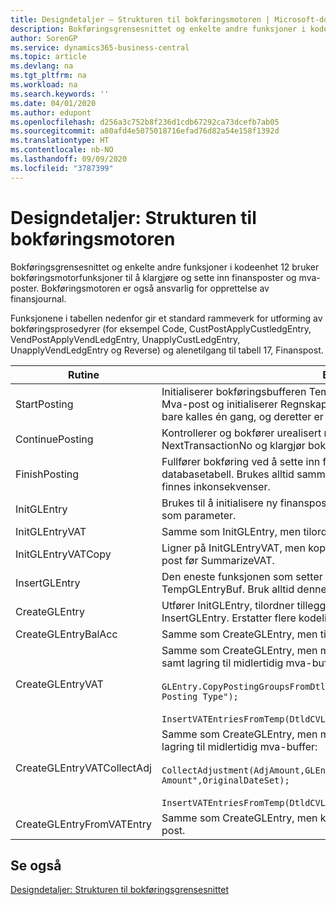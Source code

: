 ```yaml
---
title: Designdetaljer – Strukturen til bokføringsmotoren | Microsoft-dokumentasjon
description: Bokføringsgrensesnittet og enkelte andre funksjoner i kodeenhet 12 bruker bokføringsmotorfunksjoner til å klargjøre og sette inn finansposter og mva-poster. Bokføringsmotoren er også ansvarlig for opprettelse av finansjournal.
author: SorenGP
ms.service: dynamics365-business-central
ms.topic: article
ms.devlang: na
ms.tgt_pltfrm: na
ms.workload: na
ms.search.keywords: ''
ms.date: 04/01/2020
ms.author: edupont
ms.openlocfilehash: d256a3c752b8f236d1cdb67292ca73dcefb7ab05
ms.sourcegitcommit: a80afd4e5075018716efad76d82a54e158f1392d
ms.translationtype: HT
ms.contentlocale: nb-NO
ms.lasthandoff: 09/09/2020
ms.locfileid: "3787399"
---
```

# <a name="design-details-posting-engine-structure"></a>Designdetaljer: Strukturen til bokføringsmotoren
Bokføringsgrensesnittet og enkelte andre funksjoner i kodeenhet 12 bruker bokføringsmotorfunksjoner til å klargjøre og sette inn finansposter og mva-poster. Bokføringsmotoren er også ansvarlig for opprettelse av finansjournal.  
  
 Funksjonene i tabellen nedenfor gir et standard rammeverk for utforming av bokføringsprosedyrer (for eksempel Code, CustPostApplyCustledgEntry, VendPostApplyVendLedgEntry, UnapplyCustLedgEntry, UnapplyVendLedgEntry og Reverse) og alenetilgang til tabell 17, Finanspost.  
  
|Rutine|Beskrivelse|  
|-------------|---------------------------------------|  
|StartPosting|Initialiserer bokføringsbufferen TempGLEntryBuf, låser tabellene Finanspost og Mva-post og initialiserer Regnskapsperiode, Finansjournal og Valutakurs. Bør bare kalles én gang, og deretter er NextEntryNo lik 0.|  
|ContinuePosting|Kontrollerer og bokfører urealisert mva for forrige transaksjonsøkning NextTransactionNo og klargjør bokføring av neste linje.|  
|FinishPosting|Fullfører bokføring ved å sette inn finansposter fra midlertidig buffer til databasetabell. Brukes alltid sammen med StartPosting. Kontrollerer om det finnes inkonsekvenser.|  
|InitGLEntry|Brukes til å initialisere ny finanspost for finanskladdelinje. Returnerer GLEntry som parameter.|  
|InitGLEntryVAT|Samme som InitGLEntry, men tilordner også Motkontonr. og SummarizeVAT.|  
|InitGLEntryVATCopy|Ligner på InitGLEntryVAT, men kopierer også bokføringsgruppedata fra mva-post før SummarizeVAT.|  
|InsertGLEntry|Den eneste funksjonen som setter inn finanspost i den globale tabellen TempGLEntryBuf. Bruk alltid denne funksjonen til å sette inn.|  
|CreateGLEntry|Utfører InitGLEntry, tilordner tilleggsvalutabeløp og utfører deretter InsertGLEntry. Erstatter flere kodelinjer med ett funksjonskall.|  
|CreateGLEntryBalAcc|Samme som CreateGLEntry, men tilordner også Motkontotype og Motkontonr.|  
|CreateGLEntryVAT|Samme som CreateGLEntry, men med ekstra behandling for bokføringsgrupper samt lagring til midlertidig mva-buffer:<br /><br /> `GLEntry.CopyPostingGroupsFromDtldCVBuf(DtldCVLedgEntryBuf,GenJnlLine."Gen. Posting Type");`<br /><br /> `InsertVATEntriesFromTemp(DtldCVLedgEntryBuf,GLEntry);`|  
|CreateGLEntryVATCollectAdj|Samme som CreateGLEntry, men med en ekstra samling justeringer samt lagring til midlertidig mva-buffer:<br /><br /> `CollectAdjustment(AdjAmount,GLEntry.Amount,GLEntry."Additional-Currency Amount",OriginalDateSet);`<br /><br /> `InsertVATEntriesFromTemp(DtldCVLedgEntryBuf,GLEntry);`|  
|CreateGLEntryFromVATEntry|Samme som CreateGLEntry, men kopierer også bokføringsgrupper fra mva-post.|  
  
## <a name="see-also"></a>Se også  
 [Designdetaljer: Strukturen til bokføringsgrensesnittet](design-details-posting-interface-structure.md)